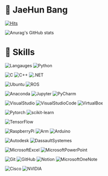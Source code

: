 # 👋 JaeHun Bang

<!-- 방문자 수 -->
[![Hits](https://hits.seeyoufarm.com/api/count/incr/badge.svg?url=https%3A%2F%2Fgithub.com%2FdevappendCBangJ&count_bg=%237F7F7F&title_bg=%23132F57&icon=baidu.svg&icon_color=%23E7E7E7&title=hits&edge_flat=false)](https://hits.seeyoufarm.com)
<!-- Github stats -->
![Anurag's GitHub stats](https://github-readme-stats.vercel.app/api?username=devappendCBangJ&show_icons=true&theme=github_dark)

# 💪 Skills
<!-- 기술 스택 -->
<!-- Languages -->
![Langauges](https://img.shields.io/badge/-3776AB.svg?&label=Langauges&style=social&logoColor=white)
![Python](https://img.shields.io/badge/Python-3776AB.svg?&style=flat&logo=Python&logoColor=white)

![C](https://img.shields.io/badge/C_Language-A8B9CC.svg?&style=flat-square&logo=C&logoColor=white)
![C++](https://img.shields.io/badge/C++-00599C.svg?&style=flat-square&logo=C++&logoColor=white)
![.NET](https://img.shields.io/badge/C#-512BD4.svg?&style=flat-square&logo=.NET&logoColor=white)

<!-- OS -->
![Ubuntu](https://img.shields.io/badge/Ubuntu-E95420.svg?&style=flat&logo=Ubuntu&logoColor=white)
![ROS](https://img.shields.io/badge/ROS-22314E.svg?&style=flat&logo=ROS&logoColor=white)

<!-- Tools -->
![Anaconda](https://img.shields.io/badge/Anaconda-44A833.svg?&style=flat&logo=Anaconda&logoColor=white)
![Jupyter](https://img.shields.io/badge/JupyterNotebook-F37626.svg?&style=flat&logo=Jupyter&logoColor=white)
![PyCharm](https://img.shields.io/badge/PyCharm-000000.svg?&style=flat&logo=PyCharm&logoColor=white)

![VisualStudio](https://img.shields.io/badge/Visual_Studio-5C2D91.svg?&style=flat&logo=VisualStudio&logoColor=white)
![VisualStudioCode](https://img.shields.io/badge/Visual_Studio_Code-007ACC.svg?&style=flat&logo=VisualStudioCode&logoColor=white)
![VirtualBox](https://img.shields.io/badge/VirtualBox-183A61.svg?&style=flat&logo=VirtualBox&logoColor=white)

<!-- Framework -->
![Pytorch](https://img.shields.io/badge/Pytorch-EE4C2C.svg?&style=flat&logo=Pytorch&logoColor=white)
![scikit-learn](https://img.shields.io/badge/scikit_learn-F7931E.svg?&style=flat&logo=scikit-learn&logoColor=white)

![TensorFlow](https://img.shields.io/badge/TensorFlow-FF6F00.svg?&style=flat&logo=TensorFlow&logoColor=white)

<!-- Embedded -->
![RaspberryPi](https://img.shields.io/badge/RaspberryPi-A22846.svg?&style=flat&logo=RaspberryPi&logoColor=white)
![Arm](https://img.shields.io/badge/Mbed-0091BD.svg?&style=flat&logo=Arm&logoColor=white)
![Arduino](https://img.shields.io/badge/Arduino-00979D.svg?&style=flat&logo=Arduino&logoColor=white)

<!-- Mechanical Engineering -->
![Autodesk](https://img.shields.io/badge/AutoCAD-000000.svg?&style=flat&logo=Autodesk&logoColor=white)
![DassaultSystemes](https://img.shields.io/badge/Solidworks-005386.svg?&style=flat&logo=DassaultSystemes&logoColor=white)

<!-- Office Tools -->
![MicrosoftExcel](https://img.shields.io/badge/Excel-217346.svg?&style=flat&logo=MicrosoftExcel&logoColor=white)
![MicrosoftPowerPoint](https://img.shields.io/badge/PowerPoint-B7472A.svg?&style=flat&logo=MicrosoftPowerPoint&logoColor=white)

<!-- Collaboration Tools -->
![Git](https://img.shields.io/badge/Git-F05032.svg?&style=flat&logo=Git&logoColor=white)
![GitHub](https://img.shields.io/badge/GitHub-181717.svg?&style=flat&logo=GitHub&logoColor=white)
![Notion](https://img.shields.io/badge/Notion-000000.svg?&style=flat&logo=Notion&logoColor=white)
![MicrosoftOneNote](https://img.shields.io/badge/OneNote-7719AA.svg?&style=flat&logo=MicrosoftOneNote&logoColor=white)

<!-- Etc -->
![Cisco](https://img.shields.io/badge/Cisco-1BA0D7.svg?&style=flat&logo=Cisco&logoColor=white)
![NVIDIA](https://img.shields.io/badge/NVIDIA-76B900.svg?&style=flat&logo=NVIDIA&logoColor=white)

<!--
**devappendCBangJ/devappendCBangJ** is a ✨ _special_ ✨ repository because its `README.md` (this file) appears on your GitHub profile.



Here are some ideas to get you started:

- 🔭 I’m currently working on ...
- 🌱 I’m currently learning ...
- 👯 I’m looking to collaborate on ...
- 🤔 I’m looking for help with ...
- 💬 Ask me about ...
- 📫 How to reach me: ...
- 😄 Pronouns: ...
- ⚡ Fun fact: ...
-->
